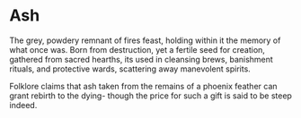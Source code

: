 # Ash

The grey, powdery remnant of fires feast, holding within it the memory of what once was. Born from destruction, yet a fertile seed for creation, gathered from sacred hearths, its used in cleansing brews, banishment rituals, and protective wards, scattering away manevolent spirits. 

Folklore claims that ash taken from the remains of a phoenix feather can grant rebirth to the dying- though the price for such a gift is said to be steep indeed. 
